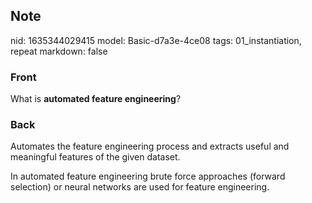 ## Note
nid: 1635344029415
model: Basic-d7a3e-4ce08
tags: 01_instantiation, repeat
markdown: false

### Front
What is <b>automated feature engineering</b>?

### Back
Automates the feature engineering process and extracts useful and
meaningful features of the given dataset.
<div>
  In automated feature engineering brute force approaches (forward
  selection) or neural networks are used for feature engineering.
</div>
